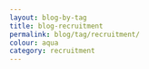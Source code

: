 ```yaml
---
layout: blog-by-tag
title: blog-recruitment
permalink: blog/tag/recruitment/
colour: aqua
category: recruitment
---
```

